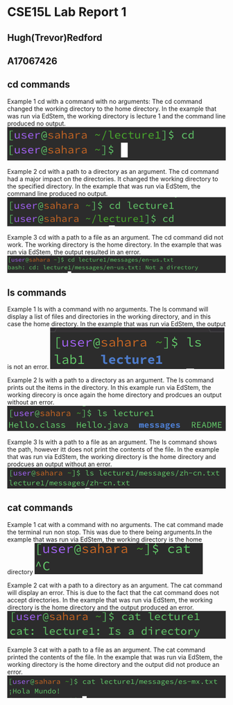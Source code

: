 # CSE15L Lab Report 1
## Hugh(Trevor)Redford
## A17067426

## cd commands

Example 1 cd with a command with no arguments: The cd command changed the working directory to the home directory. In the example that was run via EdStem, the working directory is lecture 1 and the command line produced no output. 
![image](https://github.com/tredford1412/cse15l-lab-reports/blob/main/Screen%20Shot%202024-01-16%20at%206.36.09%20PM.png)

Example 2 cd with a path to a directory as an argument. The cd command had a major impact on the directories. It changed the working directory to the specified directory. In the example that was run via EdStem, the command line produced no output.
![image](https://github.com/tredford1412/cse15l-lab-reports/blob/main/Screen%20Shot%202024-01-16%20at%206.35.47%20PM.png)

Example 3 cd with a path to a file as an argument. The cd command did not work. The working directory is the home directory. In the example that was run via EdStem, the output resulted in an error. 
![image](https://github.com/tredford1412/cse15l-lab-reports/blob/main/Screen%20Shot%202024-01-16%20at%206.36.52%20PM.png)

## ls commands

Example 1 ls with a command with no arguments. The ls command will display a list of files and directories in the working directory, and in this case the home directory. In the example that was run via EdStem, the output is not an error.
![image](https://github.com/tredford1412/cse15l-lab-reports/blob/main/Screen%20Shot%202024-01-16%20at%206.55.32%20PM.png)

Example 2 ls with a path to a directory as an argument. The ls command prints out the items in the directory. In this example run via EdStem, the working direcory is once again the home directory and prodcues an output without an error.
![image](https://github.com/tredford1412/cse15l-lab-reports/blob/main/Screen%20Shot%202024-01-16%20at%206.13.58%20PM.png)

Example 3 ls with a path to a file as an argument. The ls command shows the path, however itt does not print the contents of the file. In the example that was run via EdStem, the working directory is the home directory and prodcues an output without an error.
![image](https://github.com/tredford1412/cse15l-lab-reports/blob/main/Screen%20Shot%202024-01-16%20at%206.13.34%20PM.png)
## cat commands

Example 1 cat with a command with no arguments. The cat command made the terminal run non stop. This was due to there being arguments.In the example that was run via EdStem, the working directory is the home directory
![image](https://github.com/tredford1412/cse15l-lab-reports/blob/main/Screen%20Shot%202024-01-16%20at%206.19.21%20PM.png)

Example 2 cat with a path to a directory as an argument. The cat command will display an error. This is due to the fact that the cat command does not accept directories. In the example that was run via EdStem, the working directory is the home directory and the output produced an error. 
![image](https://github.com/tredford1412/cse15l-lab-reports/blob/main/Screen%20Shot%202024-01-16%20at%206.34.56%20PM.png)

Example 3 cat with a path to a file as an argument. The cat command printed the contents of the file. In the example that was run via EdStem, the working directory is the home directory and the output did not produce an error. 
![image](https://github.com/tredford1412/cse15l-lab-reports/blob/main/Screen%20Shot%202024-01-16%20at%206.20.01%20PM.png)
